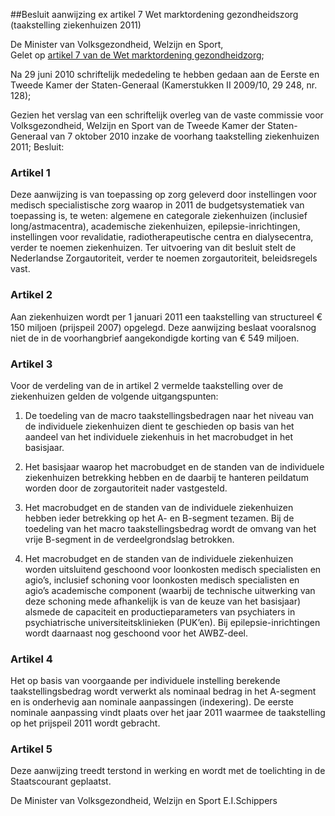 <meta http-equiv='Content-Type' content='text/html; charset=utf-8' />

##Besluit aanwijzing ex artikel 7 Wet marktordening gezondheidszorg (taakstelling ziekenhuizen 2011)

De Minister van Volksgezondheid, Welzijn en Sport,  
Gelet op [artikel 7 van de Wet marktordening gezondheidzorg](../../../../../../../../../../../wet/wet/marktordening/gezondheidszorg/BWBR0020078/README.md);

Na 29 juni 2010 schriftelijk mededeling te hebben gedaan aan de Eerste en Tweede Kamer der Staten-Generaal (Kamerstukken II 2009/10, 29 248, nr. 128);

Gezien het verslag van een schriftelijk overleg van de vaste commissie voor Volksgezondheid, Welzijn en Sport van de Tweede Kamer der Staten-Generaal van 7 oktober 2010 inzake de voorhang taakstelling ziekenhuizen 2011;
Besluit:    

### Artikel  1  

Deze aanwijzing is van toepassing op zorg geleverd door instellingen voor medisch specialistische zorg waarop in 2011 de budgetsystematiek van toepassing is, te weten: algemene en categorale ziekenhuizen (inclusief long/astmacentra), academische ziekenhuizen, epilepsie-inrichtingen, instellingen voor revalidatie, radiotherapeutische centra en dialysecentra, verder te noemen ziekenhuizen. Ter uitvoering van dit besluit stelt de Nederlandse Zorgautoriteit, verder te noemen zorgautoriteit, beleidsregels vast.  

### Artikel  2  

Aan ziekenhuizen wordt per 1 januari 2011 een taakstelling van structureel € 150 miljoen (prijspeil 2007) opgelegd. Deze aanwijzing beslaat vooralsnog niet de in de voorhangbrief aangekondigde korting van € 549 miljoen.  

### Artikel  3  

Voor de verdeling van de in artikel 2 vermelde taakstelling over de ziekenhuizen gelden de volgende uitgangspunten: 

1. De toedeling van de macro taakstellingsbedragen naar het niveau van de individuele ziekenhuizen dient te geschieden op basis van het aandeel van het individuele ziekenhuis in het macrobudget in het basisjaar.  

2. Het basisjaar waarop het macrobudget en de standen van de individuele ziekenhuizen betrekking hebben en de daarbij te hanteren peildatum worden door de zorgautoriteit nader vastgesteld.  

3. Het macrobudget en de standen van de individuele ziekenhuizen hebben ieder betrekking op het A- en B-segment tezamen. Bij de toedeling van het macro taakstellingsbedrag wordt de omvang van het vrije B-segment in de verdeelgrondslag betrokken.  

4. Het macrobudget en de standen van de individuele ziekenhuizen worden uitsluitend geschoond voor loonkosten medisch specialisten en agio’s, inclusief schoning voor loonkosten medisch specialisten en agio’s academische component (waarbij de technische uitwerking van deze schoning mede afhankelijk is van de keuze van het basisjaar) alsmede de capaciteit en productieparameters van psychiaters in psychiatrische universiteitsklinieken (PUK’en). Bij epilepsie-inrichtingen wordt daarnaast nog geschoond voor het AWBZ-deel.    

### Artikel  4  

Het op basis van voorgaande per individuele instelling berekende taakstellingsbedrag wordt verwerkt als nominaal bedrag in het A-segment en is onderhevig aan nominale aanpassingen (indexering). De eerste nominale aanpassing vindt plaats over het jaar 2011 waarmee de taakstelling op het prijspeil 2011 wordt gebracht.  

### Artikel  5  

Deze aanwijzing treedt terstond in werking en wordt met de toelichting in de Staatscourant geplaatst.  

De 
Minister van Volksgezondheid, Welzijn en Sport
E.I.Schippers   
